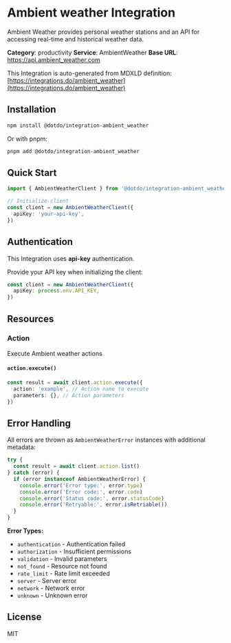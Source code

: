 # Ambient weather Integration

Ambient Weather provides personal weather stations and an API for accessing real-time and historical weather data.

**Category**: productivity
**Service**: AmbientWeather
**Base URL**: https://api.ambient_weather.com

This Integration is auto-generated from MDXLD definition: [https://integrations.do/ambient_weather](https://integrations.do/ambient_weather)

## Installation

```bash
npm install @dotdo/integration-ambient_weather
```

Or with pnpm:

```bash
pnpm add @dotdo/integration-ambient_weather
```

## Quick Start

```typescript
import { AmbientWeatherClient } from '@dotdo/integration-ambient_weather'

// Initialize client
const client = new AmbientWeatherClient({
  apiKey: 'your-api-key',
})
```

## Authentication

This Integration uses **api-key** authentication.

Provide your API key when initializing the client:

```typescript
const client = new AmbientWeatherClient({
  apiKey: process.env.API_KEY,
})
```

## Resources

### Action

Execute Ambient weather actions

#### `action.execute()`

```typescript
const result = await client.action.execute({
  action: 'example', // Action name to execute
  parameters: {}, // Action parameters
})
```

## Error Handling

All errors are thrown as `AmbientWeatherError` instances with additional metadata:

```typescript
try {
  const result = await client.action.list()
} catch (error) {
  if (error instanceof AmbientWeatherError) {
    console.error('Error type:', error.type)
    console.error('Error code:', error.code)
    console.error('Status code:', error.statusCode)
    console.error('Retryable:', error.isRetriable())
  }
}
```

**Error Types:**

- `authentication` - Authentication failed
- `authorization` - Insufficient permissions
- `validation` - Invalid parameters
- `not_found` - Resource not found
- `rate_limit` - Rate limit exceeded
- `server` - Server error
- `network` - Network error
- `unknown` - Unknown error

## License

MIT
